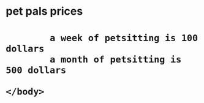 
<!DOCTYPE html>
<html>
    <head>
        <meta charset="utf-8">
        <title>HTML basics</title>
    </head>
    <body>
        <h1>pet pals prices <h1>
            
            a week of petsitting is 100 dollars
            a month of petsitting is 500 dollars
            
    </body>
</html>


